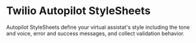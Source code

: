 Twilio Autopilot StyleSheets
===========================
Autopilot StyleSheets define your virtual assistat's style including the tone and voice, error and success messages, and collect validation behavior.

